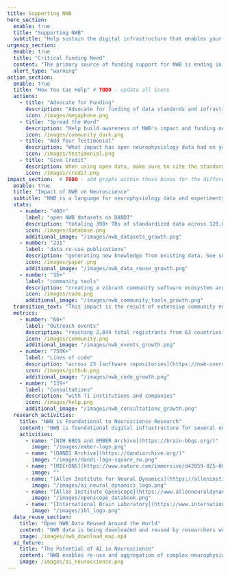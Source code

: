 ```yaml
---
title: Supporting NWB
hero_section:
  enable: true
  title: "Supporting NWB"
  subtitle: "Help sustain the digital infrastructure that enables your neuroscience data sharing"
urgency_section:
  enable: true
  title: "Critical Funding Need"
  content: "The primary source of funding support for NWB is ending in March 2026. Loss in funding will result in dissolution of the team that develops and maintains NWB. This team is critical to ensure NWB software keeps working and is up-to-date with the latest methods in neuroscience research and advances in data science. We are working diligently to explore all options for funding NWB. **We need your help advocating for NWB!**"
  alert_type: "warning"
action_section:
  enable: true
  title: "How You Can Help" # TODO - update all icons
  actions:
    - title: "Advocate for Funding"
      description: "Advocate for funding of data standards and infrastructure during conversations with private and public funders."
      icon: /images/megaphone.png
    - title: "Spread the Word"
      description: "Help build awareness of NWB's impact and funding needs through your social networks, in discussions with colleagues, and in articles and publications."
      icon: /images/community_dark.png
    - title: "Add Your Testimonial"
      description: "What impact has open neurophysiology data had on your science? Share your experience [here](https://docs.google.com/forms/d/e/1FAIpQLSfQuVJDganf6EZFD-KoaJUZ9r6q2r6XHy4xIwi6GVRSaYwsXw/viewform)."
      icon: /images/testimonial.png
    - title: "Give Credit"
      description: When using open data, make sure to cite the standards, datasets, software, and related data papers in your publications.
      icon: /images/credit.png
impact_section:  # TODO - add graphs within these boxes for the different metrics (reuse, events, etc.)
  enable: true
  title: "Impact of NWB on Neuroscience"
  subtitle: "NWB is a language for neurophysiology data and experiments that connects a vibrant digital ecosystem. This ecosystem enables meaningful sharing of neurophysiology data across the neuroscience community. The impact of NWB has been profound, and we are at an inflection point of exponential growth in openly available data in NWB. So far, NWB  has enabled:"
  stats:
    - number: "400+"
      label: "open NWB datasets on DANDI"
      description: "totaling 398+ TBs of standardized data across 120,000+ NWB files"
      icon: /images/database.png
      additional_image: "/images/nwb_datasets_growth.png" 
    - number: "231"
      label: "data re-use publications"
      description: "generating new knowledge from existing data. See some of these publications [here](https://rly1.notion.site/8b1d1f08841e41b89fdd9ab21d486d31?v=99f8e0f855a5486b8fc521066b34d4b3)."
      icon: /images/paper.png
      additional_image: "/images/nwb_data_reuse_growth.png" 
    - number: "35+"
      label: "community tools"
      description: "creating a vibrant community software ecosystem around NWB. See a list of these tools [here](/tools/analysis/)."
      icon: /images/code.png
      additional_image: "/images/nwb_community_tools_growth.png" 
  transition_text: "This impact is the result of extensive community engagement and technical development over more than 10 years. This engagement has included:"
  metrics:
    - number: "60+"
      label: "Outreach events"
      description: "reaching 2,844 total registrants from 63 countries. [See all events](/events/)."
      icon: /images/community.png
      additional_image: "/images/nwb_events_growth.png" 
    - number: "750K+"
      label: "Lines of code"
      description: "across 23 [software repositories](https://nwb-overview.readthedocs.io/en/latest/nwb-project-analytics/) with 127 unique contributors."
      icon: /images/github.png
      additional_image: "/images/nwb_code_growth.png" 
    - number: "139+"
      label: "Consultations"
      description: "with 71 institutions and companies"
      icon: /images/help.png
      additional_image: "/images/nwb_consultations_growth.png" 
  research_activities:
    title: "NWB is Foundational to Neuroscience Research"
    content: "NWB is foundational digital infrastructure for several ongoing large-scale, coordinated neuroscience research activities, including:"
    activities:
      - name: "[NIH BBQS and EMBER Archive](https://brain-bbqs.org/)"
        image: "/images/ember-logo.png"
      - name: "[DANDI Archive](https://dandiarchive.org/)"
        image: "/images/dandi-logo-square_sw.png"
      - name: "[MICrONS](https://www.nature.com/immersive/d42859-025-00001-w/index.html)"
        image: ""
      - name: "[Allen Institute for Neural Dynamics](https://alleninstitute.org/division/neural-dynamics/)"
        image: "/images/ai_neural_dynamics_logo.png"
      - name: "[Allen Institute OpenScope](https://www.allenneuraldynamics.org/projects/openscope)"
        image: "/images/openscope_databook.png"
      - name: "[International Brain Laboratory](https://www.internationalbrainlab.com/)"
        image: "/images/ibl_logo.png"
  data_reuse_section:
    title: "Open NWB Data Reused Around the World"
    content: "NWB data is being downloaded and reused by researchers worldwide, demonstrating the global impact of standardized neurophysiology data. Over **2 PB** of NWB data have been downloaded from the DANDI Archive."
    image: /images/nwb_download_map.mp4
  ai_future:
    title: "The Potential of AI in Neuroscience"
    content: "NWB enables re-use and aggregation of complex neurophysiology data, which has resulted in over 200 publications that maximize the return-on-investment (ROI) of neuroscience experiments. We know that the utilization of AI is accelerated by large amounts of AI-ready data. By enabling re-use and aggregation of neurophysiology data in a standardized format, the NWB ecosystem is critical to realizing the full potential of AI in neuroscience."
    image: /images/ai_neuroscience.png
---
```

